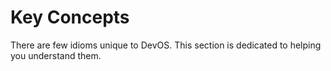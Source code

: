# Key Concepts

There are few idioms unique to DevOS. This section is dedicated to helping you
understand them.
